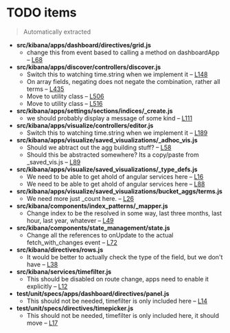 # TODO items
> Automatically extracted

 - **src/kibana/apps/dashboard/directives/grid.js**
   - change this from event based to calling a method on dashboardApp – [L68](https://github.com/elasticsearch/kibana4/blob/master/src/kibana/apps/dashboard/directives/grid.js#L68)
 - **src/kibana/apps/discover/controllers/discover.js**
   - Switch this to watching time.string when we implement it – [L148](https://github.com/elasticsearch/kibana4/blob/master/src/kibana/apps/discover/controllers/discover.js#L148)
   - On array fields, negating does not negate the combination, rather all terms – [L435](https://github.com/elasticsearch/kibana4/blob/master/src/kibana/apps/discover/controllers/discover.js#L435)
   - Move to utility class – [L506](https://github.com/elasticsearch/kibana4/blob/master/src/kibana/apps/discover/controllers/discover.js#L506)
   - Move to utility class – [L516](https://github.com/elasticsearch/kibana4/blob/master/src/kibana/apps/discover/controllers/discover.js#L516)
 - **src/kibana/apps/settings/sections/indices/_create.js**
   - we should probably display a message of some kind – [L111](https://github.com/elasticsearch/kibana4/blob/master/src/kibana/apps/settings/sections/indices/_create.js#L111)
 - **src/kibana/apps/visualize/controllers/editor.js**
   - Switch this to watching time.string when we implement it – [L189](https://github.com/elasticsearch/kibana4/blob/master/src/kibana/apps/visualize/controllers/editor.js#L189)
 - **src/kibana/apps/visualize/saved_visualizations/_adhoc_vis.js**
   - Should we abtract out the agg building stuff? – [L58](https://github.com/elasticsearch/kibana4/blob/master/src/kibana/apps/visualize/saved_visualizations/_adhoc_vis.js#L58)
   - Should this be abstracted somewhere? Its a copy/paste from _saved_vis.js – [L89](https://github.com/elasticsearch/kibana4/blob/master/src/kibana/apps/visualize/saved_visualizations/_adhoc_vis.js#L89)
 - **src/kibana/apps/visualize/saved_visualizations/_type_defs.js**
   - We need to be able to get ahold of angular services here – [L16](https://github.com/elasticsearch/kibana4/blob/master/src/kibana/apps/visualize/saved_visualizations/_type_defs.js#L16)
   - We need to be able to get ahold of angular services here – [L88](https://github.com/elasticsearch/kibana4/blob/master/src/kibana/apps/visualize/saved_visualizations/_type_defs.js#L88)
 - **src/kibana/apps/visualize/saved_visualizations/bucket_aggs/terms.js**
   - We need more just _count here. – [L26](https://github.com/elasticsearch/kibana4/blob/master/src/kibana/apps/visualize/saved_visualizations/bucket_aggs/terms.js#L26)
 - **src/kibana/components/index_patterns/_mapper.js**
   - Change index to be the resolved in some way, last three months, last hour, last year, whatever – [L49](https://github.com/elasticsearch/kibana4/blob/master/src/kibana/components/index_patterns/_mapper.js#L49)
 - **src/kibana/components/state_management/state.js**
   - Change all the references to onUpdate to the actual fetch_with_changes event – [L72](https://github.com/elasticsearch/kibana4/blob/master/src/kibana/components/state_management/state.js#L72)
 - **src/kibana/directives/rows.js**
   - It would be better to actually check the type of the field, but we don't have – [L38](https://github.com/elasticsearch/kibana4/blob/master/src/kibana/directives/rows.js#L38)
 - **src/kibana/services/timefilter.js**
   - This should be disabled on route change, apps need to enable it explicitly – [L12](https://github.com/elasticsearch/kibana4/blob/master/src/kibana/services/timefilter.js#L12)
 - **test/unit/specs/apps/dashboard/directives/panel.js**
   - This should not be needed, timefilter is only included here – [L14](https://github.com/elasticsearch/kibana4/blob/master/test/unit/specs/apps/dashboard/directives/panel.js#L14)
 - **test/unit/specs/directives/timepicker.js**
   - This should not be needed, timefilter is only included here, it should move – [L17](https://github.com/elasticsearch/kibana4/blob/master/test/unit/specs/directives/timepicker.js#L17)
